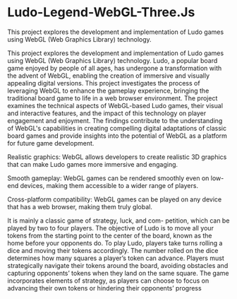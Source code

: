 # Ludo-Legend-WebGL-Three.Js
This project explores the development and implementation of Ludo games using WebGL (Web Graphics Library) technology.


This project explores the development and implementation of Ludo games using WebGL (Web Graphics Library) technology. 
Ludo, a popular board game enjoyed by people of all ages, has undergone a transformation with the advent of WebGL, enabling the creation of immersive and visually appealing digital versions. This project investigates the process of leveraging WebGL to enhance the gameplay experience, bringing the traditional board game to life in a web browser environment. The project examines the technical aspects of WebGL-based Ludo games, their visual and interactive features, and the impact of this technology on player engagement and enjoyment. The findings contribute to the understanding of WebGL's capabilities in creating compelling digital adaptations of classic board games and provide insights into the potential of WebGL as a platform for future game development.

Realistic graphics: WebGL allows developers to create
realistic 3D graphics that can make Ludo games more
immersive and engaging.

Smooth gameplay: WebGL games can be rendered
smoothly even on low-end devices, making them
accessible to a wider range of players.

Cross-platform compatibility: WebGL games can be
played on any device that has a web browser, making
them truly global.

It is mainly a classic game of strategy, luck, and com-
petition, which can be played by two to four players. The
objective of Ludo is to move all your tokens from the starting
point to the center of the board, known as the home before
your opponents do. To play Ludo, players take turns rolling
a dice and moving their tokens accordingly. The number
rolled on the dice determines how many squares a player’s
token can advance. Players must strategically navigate their
tokens around the board, avoiding obstacles and capturing
opponents’ tokens when they land on the same square. The
game incorporates elements of strategy, as players can choose
to focus on advancing their own tokens or hindering their
opponents’ progress

